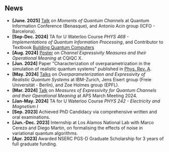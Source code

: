 ## News
- **[June. 2025]** [Talk](assets/data/news/phd_moments_quantum_channels.pdf) on *Moments of Quantum Channels* at Quantum Information Conference (Benasque), and Antonio Acin group (ICFO - Barcelona).
- **[Sep-Dec. 2024]** TA for U Waterloo Course *PHYS 468 - Implementations of Quantum Information Processing*, and Contributor to Textbook [Building Quantum Computers](https://www.cambridge.org/highereducation/books/building-quantum-computers/6A73C509D3E0F5F0A566A11F6A566A90#overview)
- **[Aug. 2024]** [Poster](assets/data/news/phd_expressivity_poster.pdf) on *Channel Expressivity Measures and their Operational Meaning* at CQIQC X.
- **[Jun. 2024]** Paper "Characterization of overparametrization in the simulation of realistic quantum systems" published in [Phys. Rev. A](https://doi.org/10.1103/PhysRevA.109.062607).
- **[May. 2024]** [Talks](assets/data/news/phd_overparameterization_expressivity.pdf) on *Overparameterization and Expressivity of Realistic Quantum Systems* at IBM-Zurich, Jens Eisert group (Freie Universität - Berlin), and Zoe Holmes group (EPFL).
- **[Mar. 2024]** [Talk](assets/data/news/phd_expressivity.pdf) on *Measures of Expressivity for Quantum Channels and their Operational Meaning* at APS March Meeting 2024.
- **[Jan-May. 2024]** TA for U Waterloo Course *PHYS 242 - Electricity and Magnetism I*
- **[Sep. 2023]** Achieved PhD Candidacy via comprehensive written and oral examinations.
- **[Jun.-Dec. 2023]** Internship at Los Alamos National Lab with Marco Cerezo and Diego Martin, on formalising the effects of noise in variational quantum algorithms.
- **[Apr. 2023]** Awarded NSERC PGS-D Graduate Scholarship for 3 years of full graduate funding.
